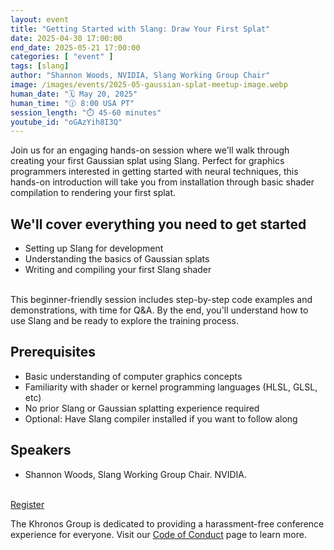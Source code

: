 ```yaml
---
layout: event
title: "Getting Started with Slang: Draw Your First Splat"
date: 2025-04-30 17:00:00
end_date: 2025-05-21 17:00:00
categories: [ "event" ]
tags: [slang]
author: "Shannon Woods, NVIDIA, Slang Working Group Chair"
image: /images/events/2025-05-gaussian-splat-meetup-image.webp
human_date: "🗓️ May 20, 2025"
human_time: "🕜 8:00 USA PT"
session_length: "⏱️ 45-60 minutes"
youtube_id: "oGAzYih8I3Q"
---
```


Join us for an engaging hands-on session where we'll walk through creating your first Gaussian splat using Slang. Perfect for graphics programmers interested in getting started with neural techniques, this hands-on introduction will take you from installation through basic shader compilation to rendering your first splat.

## We'll cover everything you need to get started

- Setting up Slang for development
- Understanding the basics of Gaussian splats
- Writing and compiling your first Slang shader

<br>
This beginner-friendly session includes step-by-step code examples and demonstrations, with time for Q&A. By the end, you'll understand how to use Slang and be ready to explore the training process.

## Prerequisites

- Basic understanding of computer graphics concepts
- Familiarity with shader or kernel programming languages (HLSL, GLSL, etc)
- No prior Slang or Gaussian splatting experience required
- Optional: Have Slang compiler installed if you want to follow along  

## Speakers

- Shannon Woods, Slang Working Group Chair. NVIDIA.

<br>
<a class="btn btn-primary" href="https://khronosgroup.zoom.us/webinar/register/WN_H57vtAYZS3OSZwWXxkJ7uw">Register</a>

The Khronos Group is dedicated to providing a harassment-free conference experience for everyone. Visit our [Code of Conduct](https://www.khronos.org/about/code-of-conduct) page to learn more.